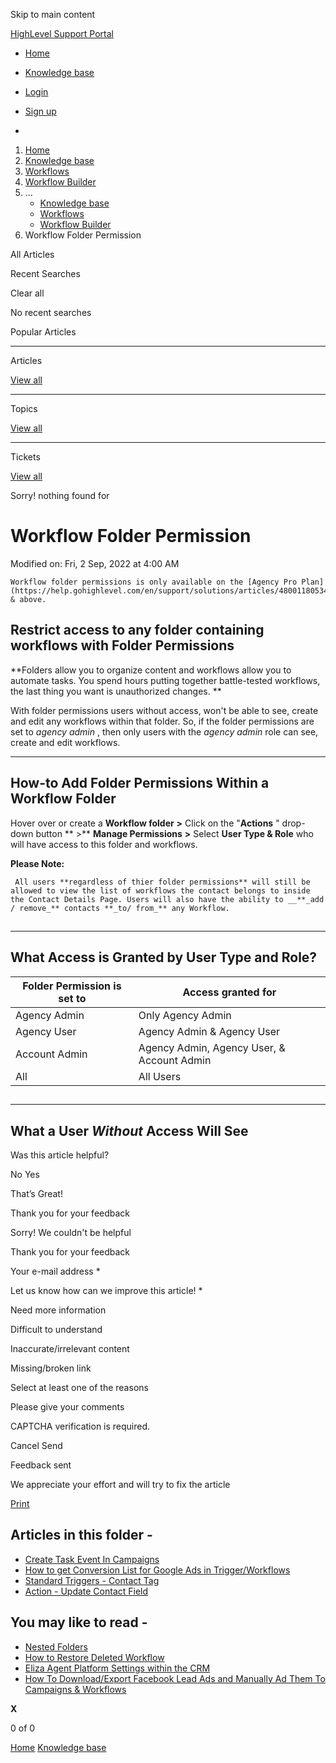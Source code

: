 Skip to main content

[ HighLevel Support Portal ](https://help.gohighlevel.com)

  * [ Home ](/support/home)
  * [ Knowledge base ](/support/solutions)

  * [Login](/support/login)
  * [Sign up](/support/signup)
  * 

  1. [Home](/support/home)
  2. [Knowledge base](/support/solutions)
  3. [Workflows](/support/solutions/48000455132)
  4. [Workflow Builder](/support/solutions/folders/48000678544)
  5. ... 
     * [Knowledge base](/support/solutions)
     * [Workflows](/support/solutions/48000455132)
     * [Workflow Builder](/support/solutions/folders/48000678544)
  6. Workflow Folder Permission

All  Articles 

Recent Searches

Clear all

No recent searches

Popular Articles

* * *

Articles

[View all](/support/search/solutions)

* * *

Topics

[View all](/support/search/topics)

* * *

Tickets

[View all](/support/search/tickets)

Sorry! nothing found for   

# Workflow Folder Permission

Modified on: Fri, 2 Sep, 2022 at 4:00 AM

    Workflow folder permissions is only available on the [Agency Pro Plan](https://help.gohighlevel.com/en/support/solutions/articles/48001180534) & above.

## **Restrict access to any folder containing workflows with Folder Permissions**

**Folders allow you to organize content and workflows allow you to automate tasks. You spend hours putting together battle-tested workflows, the last thing you want is unauthorized changes.  **  
  
With folder permissions users without access, won't be able to see, create and edit any workflows within that folder. So, if the folder permissions are set to _agency admin_ , then only users with the _agency admin_ role can see, create and edit workflows.

* * *

## **How-to Add Folder Permissions Within a Workflow Folder**

Hover over or create a **Workflow folder** **>** Click on the "**Actions** " drop-down button **  >** **Manage Permissions** **>** Select **User Type & Role** who will have access to this folder and workflows.

**Please Note:**

     All users **regardless of thier folder permissions** will still be allowed to view the list of workflows the contact belongs to inside the Contact Details Page. Users will also have the ability to __**_add / remove_** contacts **_to/ from_** any Workflow. 

##   

* * *

## **What Access is Granted by User Type and Role?**

Folder Permission is set to| Access granted for  
---|---  
Agency Admin| Only Agency Admin  
Agency User| Agency Admin & Agency User  
Account Admin| Agency Admin, Agency User, & Account Admin   
All| All Users  
  
##   

* * *

###   

## **What a User _Without_ Access Will See**

Was this article helpful?

No  Yes 

That’s Great!

Thank you for your feedback

Sorry! We couldn't be helpful

Thank you for your feedback

Your e-mail address *

Let us know how can we improve this article! *

Need more information 

Difficult to understand 

Inaccurate/irrelevant content 

Missing/broken link 

Select at least one of the reasons 

Please give your comments 

CAPTCHA verification is required. 

Cancel  Send 

Feedback sent

We appreciate your effort and will try to fix the article

[Print](javascript:print\(\))

## Articles in this folder -

  * [Create Task Event In Campaigns](/support/solutions/articles/48001147413-create-task-event-in-campaigns)
  * [How to get Conversion List for Google Ads in Trigger/Workflows](/support/solutions/articles/48001203453-how-to-get-conversion-list-for-google-ads-in-trigger-workflows)
  * [Standard Triggers - Contact Tag](/support/solutions/articles/48001213546-standard-triggers-contact-tag)
  * [Action - Update Contact Field](/support/solutions/articles/48001214441-action-update-contact-field)

## You may like to read -

  * [Nested Folders](/support/solutions/articles/155000001684-nested-folders)
  * [How to Restore Deleted Workflow](/support/solutions/articles/155000002639-how-to-restore-deleted-workflow)
  * [Eliza Agent Platform Settings within the CRM](/support/solutions/articles/48001236605-eliza-agent-platform-settings-within-the-crm)
  * [How To Download/Export Facebook Lead Ads and Manually Ad Them To Campaigns & Workflows](/support/solutions/articles/48001202215-how-to-download-export-facebook-lead-ads-and-manually-ad-them-to-campaigns-workflows)

**X**

0 of 0 []()

[Home](/support/home) [Knowledge base](/support/solutions)

